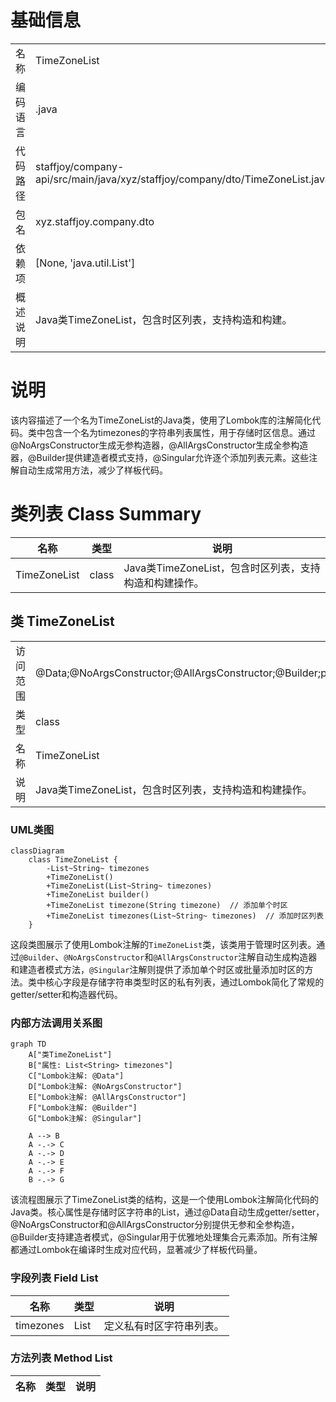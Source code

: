 # 基础信息

|      |      |
|------|------|
| 名称 | TimeZoneList |
| 编码语言 | .java |
| 代码路径 | staffjoy/company-api/src/main/java/xyz/staffjoy/company/dto/TimeZoneList.java |
| 包名 | xyz.staffjoy.company.dto |
| 依赖项 | [None, 'java.util.List'] |
| 概述说明 | Java类TimeZoneList，包含时区列表，支持构造和构建。 |

# 说明

该内容描述了一个名为TimeZoneList的Java类，使用了Lombok库的注解简化代码。类中包含一个名为timezones的字符串列表属性，用于存储时区信息。通过@NoArgsConstructor生成无参构造器，@AllArgsConstructor生成全参构造器，@Builder提供建造者模式支持，@Singular允许逐个添加列表元素。这些注解自动生成常用方法，减少了样板代码。

# 类列表 Class Summary

| 名称   | 类型  | 说明 |
|-------|------|-------------|
| TimeZoneList | class | Java类TimeZoneList，包含时区列表，支持构造和构建操作。 |



## 类 TimeZoneList

|      |      |
|------|------|
| 访问范围 | @Data;@NoArgsConstructor;@AllArgsConstructor;@Builder;public |
| 类型 | class |
| 名称 | TimeZoneList |
| 说明 | Java类TimeZoneList，包含时区列表，支持构造和构建操作。 |


### UML类图

```mermaid
classDiagram
    class TimeZoneList {
        -List~String~ timezones
        +TimeZoneList()
        +TimeZoneList(List~String~ timezones)
        +TimeZoneList builder()
        +TimeZoneList timezone(String timezone)  // 添加单个时区
        +TimeZoneList timezones(List~String~ timezones)  // 添加时区列表
    }
```

这段类图展示了使用Lombok注解的`TimeZoneList`类，该类用于管理时区列表。通过`@Builder`、`@NoArgsConstructor`和`@AllArgsConstructor`注解自动生成构造器和建造者模式方法，`@Singular`注解则提供了添加单个时区或批量添加时区的方法。类中核心字段是存储字符串类型时区的私有列表，通过Lombok简化了常规的getter/setter和构造器代码。


### 内部方法调用关系图

```mermaid
graph TD
    A["类TimeZoneList"]
    B["属性: List<String> timezones"]
    C["Lombok注解: @Data"]
    D["Lombok注解: @NoArgsConstructor"]
    E["Lombok注解: @AllArgsConstructor"]
    F["Lombok注解: @Builder"]
    G["Lombok注解: @Singular"]

    A --> B
    A -.-> C
    A -.-> D
    A -.-> E
    A -.-> F
    B -.-> G
```

该流程图展示了TimeZoneList类的结构，这是一个使用Lombok注解简化代码的Java类。核心属性是存储时区字符串的List，通过@Data自动生成getter/setter，@NoArgsConstructor和@AllArgsConstructor分别提供无参和全参构造，@Builder支持建造者模式，@Singular用于优雅地处理集合元素添加。所有注解都通过Lombok在编译时生成对应代码，显著减少了样板代码量。

### 字段列表 Field List

| 名称  | 类型  | 说明 |
|-------|-------|------|
| timezones | List<String> | 定义私有时区字符串列表。 |

### 方法列表 Method List

| 名称  | 类型  | 说明 |
|-------|-------|------|




